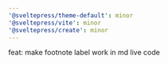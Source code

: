 ```yaml
---
'@sveltepress/theme-default': minor
'@sveltepress/vite': minor
'@sveltepress/create': minor
---
```


feat: make footnote label work in md live code
